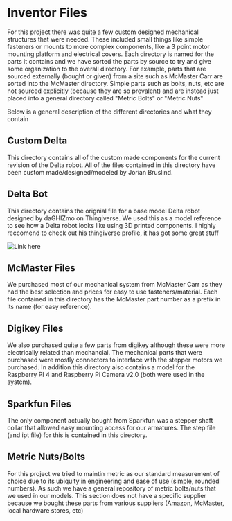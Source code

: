 #	Inventor Files

For this project there was quite a few custom designed mechanical structures that were needed. These included small things like simple fasteners or mounts to 
more complex components, like a 3 point motor mounting platform and electrical covers. Each directory is named for the parts it contains and we have sorted
the parts by source to try and give some organization to the overall directory. For example, parts that are sourced externally (bought or given) from 
a site such as McMaster Carr are sorted into the McMaster directory. Simple parts such as bolts, nuts, etc are not sourced explicitly (because they are 
so prevalent) and are instead just placed into a general directory called "Metric Bolts" or "Metric Nuts" 

Below is a general description of the different directories and what they contain 

## Custom Delta

This directory contains all of the custom made components for the current revision of the Delta robot. All of the files contained in this directory have 
been custom made/designed/modeled by Jorian Bruslind. 

## Delta Bot

This directory contains the orignial file for a base model Delta robot designed by daGHIZmo on Thingiverse. We used this as a model reference to see 
how a Delta robot looks like using 3D printed components. I highly reccomend to check out his thingiverse profile, it has got some great stuff

![Link here](https://www.thingiverse.com/daGHIZmo/about)

## McMaster Files

We purchased most of our mechanical system from McMaster Carr as they had the best selection and prices for easy to use fasteners/material. Each file 
contained in this directory has the McMaster part number as a prefix in its name (for easy reference). 

## Digikey Files

We also purchased quite a few parts from digikey although these were more electrically related than mechancial. The mechanical parts that were purchased 
were mostly connectors to interface with the stepper motors we purchased. In addition this directory also contains a model for the Raspberry PI 4 and 
Raspberry Pi Camera v2.0 (both were used in the system). 

## Sparkfun Files 

The only component actually bought from Sparkfun was a stepper shaft collar that allowed easy mounting access for our armatures. The step file (and ipt file) 
for this is contained in this directory. 

## Metric Nuts/Bolts

For this project we tried to maintin metric as our standard measurement of choice due to its ubiquity in engineering and ease of use (simple, rounded numbers). 
As such we have a general repository of metric bolts/nuts that we used in our models. This section does not have a specific supplier because we bought 
these parts from various suppliers (Amazon, McMaster, local hardware stores, etc)

